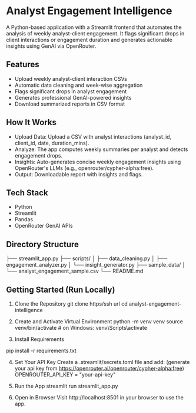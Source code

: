 # Analyst Engagement Intelligence

A Python-based application with a Streamlit frontend that automates the analysis of weekly analyst-client engagement. It flags significant drops in client interactions or engagement duration and generates actionable insights using GenAI via OpenRouter.

## Features
- Upload weekly analyst-client interaction CSVs
- Automatic data cleaning and week-wise aggregation
- Flags significant drops in analyst engagement
- Generates professional GenAI-powered insights
- Download summarized reports in CSV format

## How It Works
- Upload Data: Upload a CSV with analyst interactions (analyst_id, client_id, date, duration_mins).
- Analyze: The app computes weekly summaries per analyst and detects engagement drops.
- Insights: Auto-generates concise weekly engagement insights using OpenRouter's LLMs (e.g., openrouter/cypher-alpha:free).
- Output: Downloadable report with insights and flags.

## Tech Stack
- Python
- Streamlit
- Pandas
- OpenRouter GenAI APIs

## Directory Structure

├── streamlit_app.py
├── scripts/
│   ├── data_cleaning.py
│   ├── engagement_analyzer.py
│   └── insight_generator.py
├── sample_data/
│   └── analyst_engagement_sample.csv
└── README.md

## Getting Started (Run Locally)
1. Clone the Repository
git clone https/ssh url
cd analyst-engagement-intelligence

2. Create and Activate Virtual Environment
python -m venv venv
source venv/bin/activate  # on Windows: venv\Scripts\activate

3. Install Requirements

pip install -r requirements.txt

4. Set Your API Key
Create a .streamlit/secrets.toml file and add: (generate your api key from https://openrouter.ai/openrouter/cypher-alpha:free)
OPENROUTER_API_KEY = "your-api-key" 

5. Run the App
streamlit run streamlit_app.py

6. Open in Browser
Visit http://localhost:8501 in your browser to use the app.




